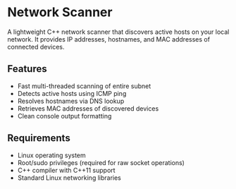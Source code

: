 # Network Scanner

A lightweight C++ network scanner that discovers active hosts on your local network. It provides IP addresses, hostnames, and MAC addresses of connected devices.

## Features

- Fast multi-threaded scanning of entire subnet
- Detects active hosts using ICMP ping
- Resolves hostnames via DNS lookup
- Retrieves MAC addresses of discovered devices
- Clean console output formatting

## Requirements

- Linux operating system
- Root/sudo privileges (required for raw socket operations)
- C++ compiler with C++11 support
- Standard Linux networking libraries
